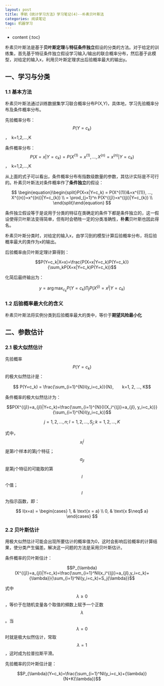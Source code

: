 ```yaml
---
layout: post
title: 李航《统计学习方法》学习笔记(4)--朴素贝叶斯法
categories: 阅读笔记
tags: 机器学习
---
```


* content
{:toc}


朴素贝叶斯法是基于**贝叶斯定理**与**特征条件独立**假设的分类的方法。对于给定的训练集，首先基于特征条件独立假设学习输入/输出的联合概率分布，然后基于此模型，对给定的输入x，利用贝叶斯定理求出后验概率最大的输出y。



## 一、学习与分类

### 1.1 基本方法

朴素贝叶斯法通过训练数据集学习联合概率分布P(X,Y)，具体地，学习先验概率分布及条件概率分布。

先验概率分布：
$$P(Y=c_k)$$，　k=1,2,...,K

条件概率分布：
$$P(X=x|Y=c_k)=P(X^{(1)}=x^{(1)}, ..., X^{(n)}=x^{(n)}|Y=c_k)$$，　k=1,2,...,K

从上面的式子可以看出，条件概率分布有指数级数量的参数，其估计实际是不可行的。朴素贝叶斯法对条件概率作了**条件独立**的假设：

$$
\begin{equation}\begin{split}P(X=x|Y=c_k) = P(X^{(1)}&=x^{(1)}, ..., X^{(n)}=x^{(n)}|Y=c_{k}) \\
= \prod_{j=1}^n P(X^{(j)}=x^{(j)}|Y=c_{k}) \\
\end{split}\end{equation}
$$

条件独立假设等于是说用于分类的特征在类确定的条件下都是条件独立的，这一假设使得贝叶斯法变得简单，但有时会牺牲一定的分类准确性，**朴素**贝叶斯也因此得名。

朴素贝叶斯分类时，对给定的输入x，由学习到的模型计算后验概率分布，将后验概率最大的类作为x的输出。

后验概率由贝叶斯定理计算得到：

$$P(Y=c_k|X=x)=\frac{P(X=x|Y=c_k)P(Y=c_k)}{\sum_kP(X=x|Y=c_k)P(Y=c_k)}$$

化简后最终输出为：

$$y=\arg\max_{c_k}P(Y=c_k)\prod_jP(X^{(j)}=x^{j}|Y=c_k)$$



### 1.2 后验概率最大化的含义

朴素贝叶斯法将实例分类到后验概率最大的类中，等价于**期望风险最小化**



## 二、参数估计

### 2.1 极大似然估计

先验概率$$P(Y=c_k)$$的极大似然估计是：

$$ P(Y=c_k) = \frac{\sum_{i=1}^{N}I(y_i=c_k)}{N},　　k=1, 2, ..., K$$

条件概率的极大似然估计为：

$$P(X^{(j)}=a_{jl}|Y=c_k)=\frac{\sum_{i=1}^{N}{I(X_i^{(j)}=a_{jl}, y_i=c_k)}}{\sum_{i=1}^{N}I(y_i=c_k)}$$

$$j=1,2,...,n ;    l=1,2,...,S_j ; k=1,2,...,K$$

式中，$$x_i^{j}$$是第i个样本的第j个特征；$$a_{jl}$$是第j个特征的可能取的第$$l$$个值；$$I$$为指示函数，即：

$$
I(x=a) =
\begin{cases}
1, & \text{x = a}  \\
0, & \text{x $\neq$ a}
\end{cases}
$$

### 2.2 贝叶斯估计

用极大似然估计可能会出现所要估计的概率值为0，这时会影响后验概率的计算结果，使分类产生偏差。解决这一问题的方法是采用贝叶斯估计。

条件概率的贝叶斯估计：

$$P_{\lambda}(X^{(j)}=a_{jl}|Y=c_k)=\frac{\sum_{i=1}^NI(x_i^{(j)}=a_{jl},y_i=c_k)+{\lambda}}{\sum_{i=1}^NI(y_i=c_k)+S_j{\lambda}}$$

式中$$\lambda≥0$$，等价于在随机变量各个取值的頻数上赋予一个正数$$\lambda$$ 。当$$\lambda=0$$时就是极大似然估计，常取$$\lambda=1$$ ，这时成为拉普拉斯平滑。

先验概率的贝叶斯估计是：

$$P_{\lambda}(Y=c_k)=\frac{\sum_{i=1}^NI(y_i=c_k)+{\lambda}}{N+K{\lambda}}$$


